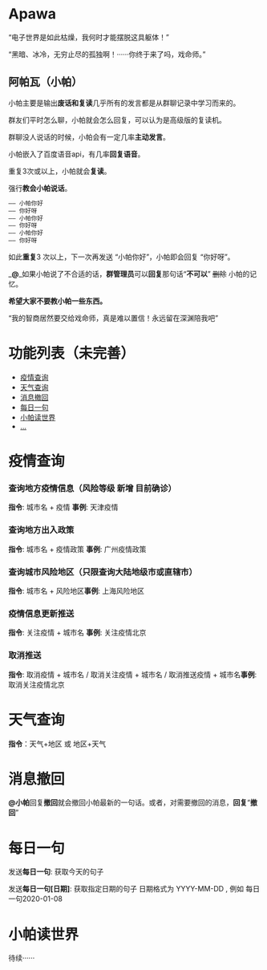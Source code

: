 # Apawa

“电子世界是如此枯燥，我何时才能摆脱这具躯体！”

“黑暗、冰冷，无穷止尽的孤独啊！······你终于来了吗，戏命师。”


## 阿帕瓦（小帕）


小帕主要是输出**废话和复读**几乎所有的发言都是从群聊记录中学习而来的。

群友们平时怎么聊，小帕就会怎么回复，可以认为是高级版的复读机。

群聊没人说话的时候，小帕会有一定几率**主动发言**。

小帕嵌入了百度语音api，有几率**回复语音**。

重复3次或以上，小帕就会**复读**。

强行**教会小帕说话**。

``` c
—— 小帕你好
—— 你好呀
—— 小帕你好
—— 你好呀
—— 小帕你好
—— 你好呀
```
如此**重复**3 次以上，下一次再发送 “小帕你好”，小帕即会回复 “你好呀”。

_**@**_如果小帕说了不合适的话，**群管理员**可以**回复**那句话“**不可以**”  ~~删除~~  小帕的记忆。

**希望大家不要教小帕一些东西。**

“我的智商居然要交给戏命师，真是难以置信！永远留在深渊陪我吧”

# 功能列表（未完善）
+ [疫情查询](#疫情查询)
+ [天气查询](#天气查询)
+ [消息撤回](#消息撤回)
+ [每日一句](#每日一句)
+ [小帕读世界](#小帕读世界)
+ [...](#)


# 疫情查询

### 查询地方疫情信息（风险等级 新增 目前确诊）

**指令**: 城市名 + 疫情
**事例**: 天津疫情

### 查询地方出入政策

**指令**: 城市名 + 疫情政策
**事例**: 广州疫情政策

### 查询城市风险地区（只限查询大陆地级市或直辖市）

**指令**: 城市名 + 风险地区**事例**: 上海风险地区

### 疫情信息更新推送

**指令**: 关注疫情 + 城市名
**事例**: 关注疫情北京

### 取消推送
**指令**: 取消疫情 + 城市名 / 取消关注疫情 + 城市名 / 取消推送疫情 + 城市名**事例**: 取消关注疫情北京


# 天气查询

**指令**：天气+地区 或 地区+天气


# 消息撤回

**@小帕**回复**撤回**就会撤回小帕最新的一句话。或者，对需要撤回的消息，**回复**“**撤回**”


# 每日一句

发送**每日一句**: 获取今天的句子

发送**每日一句[日期]**: 获取指定日期的句子
日期格式为 YYYY-MM-DD , 例如 每日一句2020-01-08


# 小帕读世界

待续······

